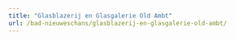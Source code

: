 ```yaml
---
title: "Glasblazerij en Glasgalerie Old Ambt"
url: /bad-nieuweschans/glasblazerij-en-glasgalerie-old-ambt/
---
```

